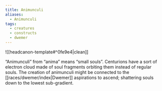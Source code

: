 ```yaml
---
title: Animunculi
aliases:
  - Animunculi
tags:
  - creatures
  - constructs
  - dwemer
---
```

![[headcanon-template#^0fe9e4|clean]]

“Animunculi” from “anima” means “small souls”. Centurions have a sort of electron cloud made of soul fragments orbiting them instead of regular souls. The creation of animunculi might be connected to the [[races/dwemer/index|Dwemer]] aspirations to ascend; shattering souls down to the lowest sub-gradient.